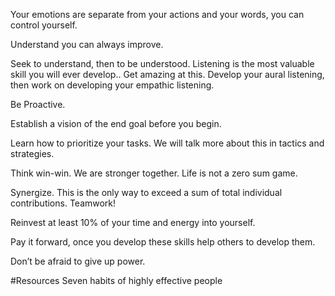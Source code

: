 Your emotions are separate from your actions and your words, you can control yourself.

Understand you can always improve.

Seek to understand, then to be understood. Listening is the most valuable skill you will ever develop.. Get amazing at this. Develop your aural listening, then work on developing your empathic listening.

Be Proactive.

Establish a vision of the end goal before you begin.

Learn how to prioritize your tasks. We will talk more about this in tactics and strategies.

Think win-win. We are stronger together. Life is not a zero sum game.

Synergize. This is the only way to exceed a sum of total individual contributions. Teamwork!

Reinvest at least 10% of your time and energy into yourself.

Pay it forward, once you develop these skills help others to develop them. 

Don’t be afraid to give up power.

#Resources
Seven habits of highly effective people
